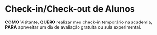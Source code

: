 # Check-in/Check-out de Alunos
**COMO** Visitante,
**QUERO** realizar meu check-in temporário na academia,
**PARA** aproveitar um dia de avaliação gratuita ou aula experimental.